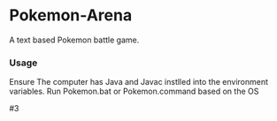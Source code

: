 # Pokemon-Arena
A text based Pokemon battle game.
### Usage
Ensure The computer has Java and Javac instlled into the environment variables.
Run Pokemon.bat or Pokemon.command based on the OS

#3
